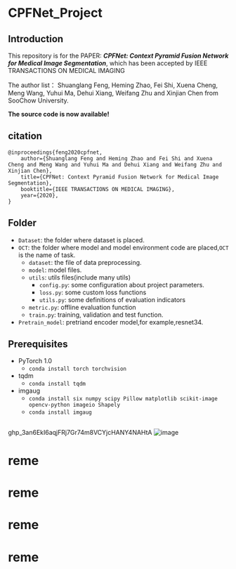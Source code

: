 # CPFNet_Project

## Introduction
This repository is for the PAPER: ***CPFNet: Context Pyramid Fusion Network for Medical Image Segmentation***, which has been accepted by IEEE TRANSACTIONS ON MEDICAL IMAGING 


The author list： Shuanglang Feng, Heming Zhao, Fei Shi, Xuena Cheng, Meng Wang, Yuhui Ma, Dehui Xiang, Weifang Zhu and Xinjian Chen from SooChow University.

**The source code is now available!**
## citation

```
@inproceedings{feng2020cpfnet,
    author={Shuanglang Feng and Heming Zhao and Fei Shi and Xuena Cheng and Meng Wang and Yuhui Ma and Dehui Xiang and Weifang Zhu and Xinjian Chen},
    title={CPFNet: Context Pyramid Fusion Network for Medical Image Segmentation},
    booktitle={IEEE TRANSACTIONS ON MEDICAL IMAGING},   
    year={2020},   
}
```
## Folder
- `Dataset`: the folder where dataset is placed.
- `OCT`: the folder where model and model environment code are placed,`OCT` is the name of task. 
   - `dataset`: the file of data preprocessing.
   - `model`: model files.
   - `utils`: utils files(include many utils)
      - `config.py`: some configuration about project parameters.
      - `loss.py`: some custom loss functions
      - `utils.py`: some definitions of evaluation indicators
   - `metric.py`: offline evaluation function
   - `train.py`: training, validation and test function. 
- `Pretrain_model`:  pretriand encoder model,for example,resnet34.

## Prerequisites
- PyTorch 1.0   
   - `conda install torch torchvision`
- tqdm
   - `conda install tqdm`
- imgaug
   - `conda install six numpy scipy Pillow matplotlib scikit-image opencv-python imageio Shapely`
   - `conda install imgaug`
## 
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
![image](https://user-images.githubusercontent.com/38462831/129555294-0a2bf836-084d-462a-ba03-41003b434d4d.png)
# reme
# reme
# reme
# reme
